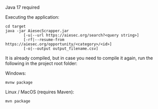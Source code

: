 Java 17 required

Executing the application:
```
cd target
java -jar AiesecScrapper.jar
		[-u|--url https://aiesec.org/search?<query string>]
		[-rf|--resume-from https://aiesec.org/opportunity/<category>/<id>]
		[-o|--output output_filename.csv]
```

It is already compiled, but in case you need to compile it again, run the following in the project root folder:

Windows:
```
mvnw package
```

Linux / MacOS (requires Maven):
```
mvn package
```